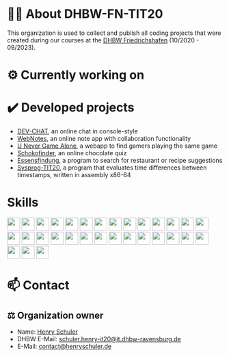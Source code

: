 # 🙋‍♀️ About DHBW-FN-TIT20
This organization is used to collect and publish all coding projects that were created during our courses at the [DHBW Friedrichshafen](https://www.ravensburg.dhbw.de/startseite) (10/2020 - 09/2023).

# ⚙️ Currently working on

# ✔️ Developed projects
- [DEV-CHAT](https://github.com/DHBW-FN-TIT20/dev-chat), an online chat in console-style
- [WebNotes](https://github.com/DHBW-FN-TIT20/web-notes), an online note app with collaboration functionality
- [U Never Game Alone](https://github.com/DHBW-FN-TIT20/unevergamealone), a webapp to find gamers playing the same game
- [Schokofinder](https://github.com/DHBW-FN-TIT20/Schokofinder), an online chocolate quiz
- [Essensfindung](https://github.com/DHBW-FN-TIT20/essensfindung), a program to search for restaurant or recipe suggestions
- [Sysprog-TIT20](https://github.com/DHBW-FN-TIT20/Sysprog-TIT20), a program that evaluates time differences between timestamps, written in assembly x86-64

# Skills
<span>
  <img height="30px" src="https://cdn.jsdelivr.net/gh/devicons/devicon/icons/c/c-original.svg" />
  <img height="30px" src="https://cdn.jsdelivr.net/gh/devicons/devicon/icons/cplusplus/cplusplus-original.svg" />
  <img height="30px" src="https://cdn.jsdelivr.net/gh/devicons/devicon/icons/csharp/csharp-original.svg" />
  <img height="30px" src="https://cdn.jsdelivr.net/gh/devicons/devicon/icons/html5/html5-original.svg" />
  <img height="30px" src="https://cdn.jsdelivr.net/gh/devicons/devicon/icons/css3/css3-original.svg" />
  <img height="30px" src="https://cdn.jsdelivr.net/gh/devicons/devicon/icons/javascript/javascript-original.svg" />
  <img height="30px" src="https://cdn.jsdelivr.net/gh/devicons/devicon/icons/typescript/typescript-original.svg" />
  <img height="30px" src="https://cdn.jsdelivr.net/gh/devicons/devicon/icons/react/react-original.svg" />
  <img height="30px" src="https://cdn.jsdelivr.net/gh/devicons/devicon/icons/nextjs/nextjs-original.svg" />
  <img height="30px" src="https://cdn.jsdelivr.net/gh/devicons/devicon/icons/nodejs/nodejs-original.svg" />
  <img height="30px" src="https://cdn.jsdelivr.net/gh/devicons/devicon/icons/npm/npm-original-wordmark.svg" />
  <img height="30px" src="https://cdn.jsdelivr.net/gh/devicons/devicon/icons/python/python-original.svg" />
  <img height="30px" src="https://cdn.jsdelivr.net/gh/devicons/devicon/icons/mysql/mysql-original.svg" />
</span>

<span>
  <img height="30px" src="https://cdn.jsdelivr.net/gh/devicons/devicon/icons/vscode/vscode-original.svg" />
  <img height="30px" src="https://cdn.jsdelivr.net/gh/devicons/devicon/icons/visualstudio/visualstudio-plain.svg" />
  <img height="30px" src="https://cdn.jsdelivr.net/gh/devicons/devicon/icons/intellij/intellij-original.svg" />
  <img height="30px" src="https://cdn.jsdelivr.net/gh/devicons/devicon/icons/pycharm/pycharm-original.svg" />
  <img height="30px" src="https://cdn.jsdelivr.net/gh/devicons/devicon/icons/atom/atom-original.svg" />
  <img height="30px" src="https://cdn.jsdelivr.net/gh/devicons/devicon/icons/bash/bash-original.svg" />
  <img height="30px" src="https://cdn.jsdelivr.net/gh/devicons/devicon/icons/vim/vim-original.svg" />
  <img height="30px" src="https://cdn.jsdelivr.net/gh/devicons/devicon/icons/git/git-original.svg" />
  <img height="30px" src="https://cdn.jsdelivr.net/gh/devicons/devicon/icons/github/github-original.svg" />
  <img height="30px" src="https://cdn.jsdelivr.net/gh/devicons/devicon/icons/matlab/matlab-original.svg" />
</span>

<span>
  <img height="30px" src="https://cdn.jsdelivr.net/gh/devicons/devicon/icons/safari/safari-original.svg" />
  <img height="30px" src="https://cdn.jsdelivr.net/gh/devicons/devicon/icons/chrome/chrome-original.svg" />
  <img height="30px" src="https://cdn.jsdelivr.net/gh/devicons/devicon/icons/firefox/firefox-original.svg" />
  <img height="30px" src="https://cdn.jsdelivr.net/gh/devicons/devicon/icons/opera/opera-original.svg" />
</span>

<span>
  <img height="30px" src="https://cdn.jsdelivr.net/gh/devicons/devicon/icons/linux/linux-original.svg" />
  <img height="30px" src="https://cdn.jsdelivr.net/gh/devicons/devicon/icons/ubuntu/ubuntu-plain.svg" />
  <img height="30px" src="https://cdn.jsdelivr.net/gh/devicons/devicon/icons/debian/debian-original.svg" />
  <img height="30px" src="https://cdn.jsdelivr.net/gh/devicons/devicon/icons/opensuse/opensuse-original.svg" />
</span>

# 📫 Contact
## ⚖️ Organization owner
- Name: [Henry Schuler](https://github.com/schuler-henry)
- DHBW E-Mail: [schuler.henry-it20@it.dhbw-ravensburg.de](mailto:schuler.henry-it20@it.dhbw-ravensburg.de)
- E-Mail: [contact@henryschuler.de](mailto:contact@henryschuler.de)

<!--

**Here are some ideas to get you started:**

🙋‍♀️ A short introduction - what is your organization all about?
🌈 Contribution guidelines - how can the community get involved?
👩‍💻 Useful resources - where can the community find your docs? Is there anything else the community should know?
🍿 Fun facts - what does your team eat for breakfast?
🧙 Remember, you can do mighty things with the power of [Markdown](https://docs.github.com/github/writing-on-github/getting-started-with-writing-and-formatting-on-github/basic-writing-and-formatting-syntax)
-->
